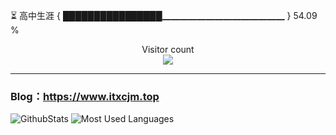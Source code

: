 ⏳ 高中生涯 { ████████████████▁▁▁▁▁▁▁▁▁▁▁▁▁▁ } 54.09 %
<p align="center"> 
  Visitor count<br>
  <img src="https://profile-counter.glitch.me/itxcjm/count.svg" />
</p>

---
### Blog：https://www.itxcjm.top
![GithubStats](https://github-readme-stats-blue-three.vercel.app/api?username=itxcjm&show_icons=true&theme=light&layout=compact&locale=cn&include_all_commits=true&count_private=true)
![Most Used Languages](https://github-readme-stats-blue-three.vercel.app/api/top-langs/?username=itxcjm&theme=light&layout=compact&count_private=true)
